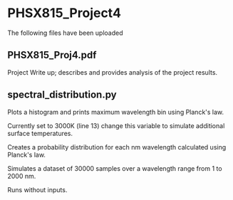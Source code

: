 # PHSX815_Project4

The following files have been uploaded

## PHSX815_Proj4.pdf

Project Write up; describes and provides analysis of the project results.

## spectral_distribution.py

Plots a histogram and prints maximum wavelength bin using Planck's law.

Currently set to 3000K (line 13) change this variable to simulate additional surface temperatures.

Creates a probability distribution for each nm wavelength calculated using Planck's law.

Simulates a dataset of 30000 samples over a wavelength range from 1 to 2000 nm.

Runs without inputs.


